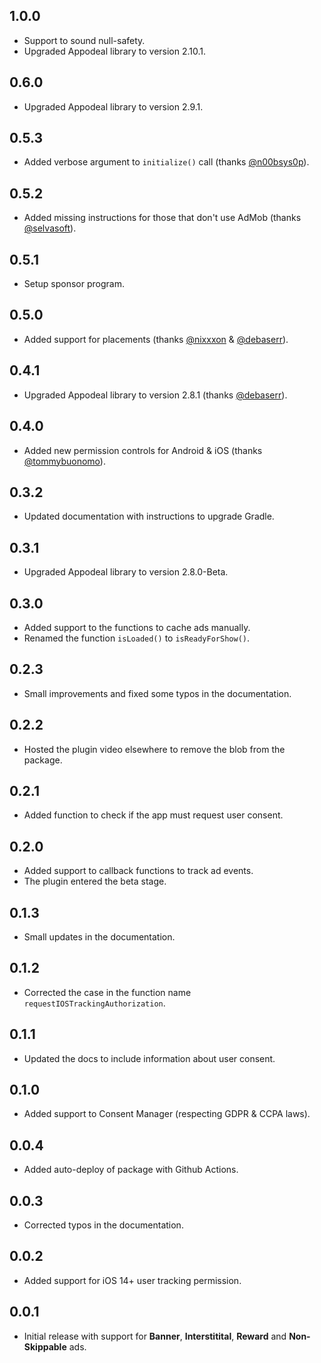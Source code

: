 ## 1.0.0

* Support to sound null-safety.
* Upgraded Appodeal library to version 2.10.1.

## 0.6.0

* Upgraded Appodeal library to version 2.9.1.

## 0.5.3

* Added verbose argument to  `initialize()` call (thanks [@n00bsys0p](https://github.com/n00bsys0p)).

## 0.5.2

* Added missing instructions for those that don't use AdMob (thanks [@selvasoft](https://github.com/selvasoft)).

## 0.5.1

* Setup sponsor program.

## 0.5.0

* Added support for placements (thanks [@nixxxon](https://github.com/nixxxon) & [@debaserr](https://github.com/debaserr)).

## 0.4.1

* Upgraded Appodeal library to version 2.8.1 (thanks [@debaserr](https://github.com/debaserr)).

## 0.4.0

* Added new permission controls for Android & iOS (thanks [@tommybuonomo](https://github.com/tommybuonomo)).

## 0.3.2

* Updated documentation with instructions to upgrade Gradle.

## 0.3.1

* Upgraded Appodeal library to version 2.8.0-Beta.

## 0.3.0

* Added support to the functions to cache ads manually.
* Renamed the function `isLoaded()` to `isReadyForShow()`.

## 0.2.3

* Small improvements and fixed some typos in the documentation.

## 0.2.2

* Hosted the plugin video elsewhere to remove the blob from the package.

## 0.2.1

* Added function to check if the app must request user consent.

## 0.2.0

* Added support to callback functions to track ad events.
* The plugin entered the beta stage.

## 0.1.3

* Small updates in the documentation.

## 0.1.2

* Corrected the case in the function name `requestIOSTrackingAuthorization`.

## 0.1.1

* Updated the docs to include information about user consent.

## 0.1.0

* Added support to Consent Manager (respecting GDPR & CCPA laws).

## 0.0.4

* Added auto-deploy of package with Github Actions.

## 0.0.3

* Corrected typos in the documentation.

## 0.0.2

* Added support for iOS 14+ user tracking permission.

## 0.0.1

* Initial release with support for __Banner__, __Interstitital__, __Reward__ and __Non-Skippable__ ads.
